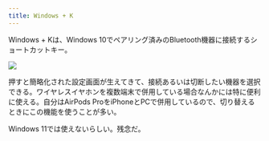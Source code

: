 ```yaml
---
title: Windows + K
---
```

Windows + Kは、Windows 10でペアリング済みのBluetooth機器に接続するショートカットキー。

![](https://lh4.googleusercontent.com/FdTPyLAnTEbN7_2Na_IZO3NnTlTfC12vui8PKyYzLqbDzUDmnxRf4dia8YxgQimdH9fah5CkfcoWYSq1n2ddC5FMY1EI1Icm6SvJBsrbmERvbwihlVdVDoEESbkTpCkHnkOExD9JE53MXc-M-_jXTlfNV1XHKNZeeJMcgh4Ow-1az0C6Jj2X78QChs-2)

押すと簡略化された設定画面が生えてきて、接続あるいは切断したい機器を選択できる。ワイヤレスイヤホンを複数端末で併用している場合なんかには特に便利に使える。自分はAirPods ProをiPhoneとPCで併用しているので、切り替えるときにこの機能を使うことが多い。

Windows 11では使えないらしい。残念だ。

